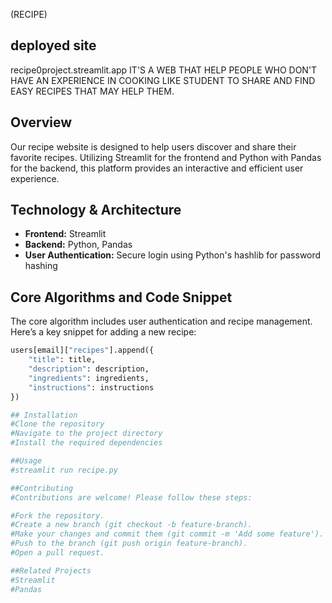 
(RECIPE)
## deployed site 
recipe0project.streamlit.app
IT'S A WEB THAT HELP PEOPLE WHO DON'T HAVE AN EXPERIENCE IN COOKING LIKE STUDENT TO SHARE AND FIND EASY RECIPES THAT MAY HELP THEM. 

## Overview
Our recipe website is designed to help users discover and share their favorite recipes. Utilizing Streamlit for the frontend and Python with Pandas for the backend, this platform provides an interactive and efficient user experience.

## Technology & Architecture
- **Frontend:** Streamlit
- **Backend:** Python, Pandas
- **User Authentication:** Secure login using Python's hashlib for password hashing

## Core Algorithms and Code Snippet
The core algorithm includes user authentication and recipe management. Here’s a key snippet for adding a new recipe:

```python
users[email]["recipes"].append({
    "title": title,
    "description": description,
    "ingredients": ingredients,
    "instructions": instructions
})

## Installation
#Clone the repository
#Navigate to the project directory
#Install the required dependencies

##Usage
#streamlit run recipe.py

##Contributing
#Contributions are welcome! Please follow these steps:

#Fork the repository.
#Create a new branch (git checkout -b feature-branch).
#Make your changes and commit them (git commit -m 'Add some feature').
#Push to the branch (git push origin feature-branch).
#Open a pull request.

##Related Projects
#Streamlit
#Pandas